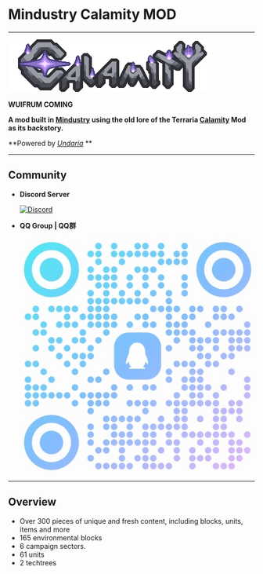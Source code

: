 # Mindustry Calamity MOD

---

![Logo](github-pictures/logo.png)

**WUIFRUM COMING**

**A mod built in [Mindustry](https://github.com/Anuken/Mindustry) using the old lore of the Terraria [Calamity](https://github.com/CalamityTeam/CalamityModPublic) Mod as its backstory.**

**Powered by *[Undaria](https://github.com/Undaria)* **

---

## Community
+ **Discord Server**

  [![Discord](https://shields.io/)](https://discord.gg/zB9Kf5ZWCG)

+ **QQ Group | QQ群**

  ![QQ](github-pictures/qq-code.png)

---

## Overview
</div>

- Over 300 pieces of unique and fresh content, including blocks, units, items and more
- 165 environmental blocks
- 6 campaign sectors. 
- 61 units
- 2 techtrees
<br>
<br>

<div align = center>
